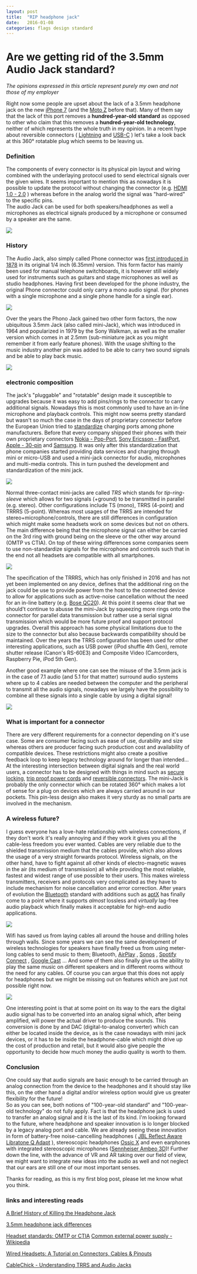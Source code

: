 ```yaml
---
layout: post
title:  "RIP headphone jack"
date:   2016-01-08
categories: flags design standard
---
```


# Are we getting rid of the 3.5mm Audio Jack standard?
*The opinions expressed in this article represent purely my own and not those of my employer*

Right now some people are upset about the lack of a 3.5mm headphone jack on the new [iPhone 7](http://www.apple.com/iphone-7/) (and the [Moto Z](https://www.motorola.com/us/products/moto-z-family) before that). Many of them say that the lack of this port removes a **hundred-year-old standard** as opposed to other who claim that  this removes a **hundred-year-old technology**, neither of which represents the whole truth in my opinion. In a recent hype about reversible connectors ( [Lightning](https://en.wikipedia.org/wiki/Lightning_(connector) ) and [USB-C](https://en.wikipedia.org/wiki/USB_Type-C) ) let's take a look back at this 360° rotatable plug which seems to be leaving us.

### Definition
The components of every connector is its physical pin layout and wiring combined with the underlaying protocol used to send electrical signals over the given wires. It seems important to mention this as nowadays it is possible to update the protocol without changing the connector (e.g. [HDMI 1.0 - 2.0](https://en.wikipedia.org/wiki/HDMI) ) whereas before in the analog world the signal was "hard-wired" to the specific pins.  
The audio Jack can be used for both speakers/headphones as well a microphones as electrical signals produced by a microphone or consumed by a speaker are the same.

![](../images/2016-01-08-audio-jack/Sony-MDR-EX110AP-headphones1_thumb800.jpg)

### History
The Audio Jack, also simply called Phone connector was [first introduced in 1878](https://en.wikipedia.org/wiki/Phone_connector_(audio)) in its original 1/4 inch (6.35mm) version. This form factor has mainly been used for manual telephone switchboards, it is however still widely used for instruments such as guitars and stage microphones as well as studio headphones. Having first been developed for the phone industry, the original Phone connector could only carry a mono audio signal. (for phones with a single microphone and a single phone handle for a single ear). 

![](../images/2016-01-08-audio-jack/TexasRichardson_telephoneExchangeOperator.jpg)

Over the years the Phono Jack gained two other form factors, the now ubiquitous 3.5mm Jack (also called mini-Jack), which was introduced in 1964 and popularized in 1979 by the Sony Walkman, as well as the smaller version which comes in at 2.5mm (sub-miniature jack as you might remember it from early feature phones). With the usage shifting to the music industry another pin was added to be able to carry two sound signals and be able to play back music.

![](../images/2016-01-08-audio-jack/Original_Sony_Walkman_TPS-L2.JPG)

### electronic composition
The jack's "pluggable" and "rotatable" design made it susceptible to upgrades because it was easy to add pins/rings to the connector to carry additional signals. Nowadays this is most commonly used to have an in-line microphone and playback controls. This might now seems pretty standard but wasn't so much the case in the days of proprietary connector before the European Union tried to [standardize](http://europa.eu/rapid/press-release_MEMO-09-301_en.htm) charging ports among phone manufacturers. Before that every company shipped their phones with their own proprietary connectors [Nokia - Pop-Port](https://en.wikipedia.org/wiki/Nokia_Pop-Port), [Sony Ericsson - FastPort](https://en.wikipedia.org/wiki/FastPort), [Apple - 30-pin](https://en.wikipedia.org/wiki/Dock_connector) and [Samsung](http://pinouts.ru/CellularPhones-P-W/all_samsung_pinout.shtml). It was only after this standardization that phone companies started providing data services and charging through mini or micro-USB and used a mini-jack connector for audio, microphones and multi-media controls. This in turn pushed the development and standardization of the mini jack.

![](../images/2016-01-08-audio-jack/main-qimg-477ea063d3bb3390f70006bc99f6352a-c.jpg)

Normal three-contact mini-jacks are called *TRS* which stands for *tip-ring-sleeve* which allows for two signals (+ground) to be transmitted in parallel (e.g. stereo). Other configurations include TS (mono), TRRS (4-point) and TRRRS (5-point). Whereas most usages of the TRRS are intended for stereo+microphone/controls, there are still differences in configuration which might make some headsets work on some devices but not on others. The main difference being that the microphone signal can either be carried on the 3rd ring with ground being on the sleeve or the other way around (OMTP vs CTIA). On top of these wiring differences some companies seem to use non-standardize signals for the microphone and controls such that in the end not all headsets are compatible with all smartphones.

![](../images/2016-01-08-audio-jack/main-qimg-ab2c68a32f2e5ece753428fc7b400b00-c.jpg)

The specification of the TRRRS, which has only finished in 2016 and has not yet been implemented on any device, defines that the additional ring on the jack could be use to provide power from the host to the connected device to allow for applications such as active-noise cancellation without the need for an in-line battery (e.g. [Bose QC20](https://www.bose.co.uk/en_gb/products/headphones/earphones/quietcomfort-20i-acoustic-noise-cancelling-headphones.html?mc=05_PS_HP_BO_GO_&gclid=Cj0KEQiA6_TBBRDInaPjhcelt5oBEiQApPeTFzpSf-nZyL7Jt4p82xpdX4b2aDQtwxJgbsIw5vxO1e0aArxz8P8HAQ&gclsrc=aw.ds)). At this point it seems clear that we should't continue to abusse the mini-Jack by squeezing more rings onto the connector for parallel data transmission but rather use a serial signal transmission which would be more future proof and support protocol upgrades. Overall this approach has some physical limitations due to the size to the connector but also because backwards compatibility should be maintained. Over the years the TRRS configuration has been used for other interesting applications, such as USB power (iPod shuffle 4th Gen), remote shutter release (Canon's RS-60E3)  and Composite Video (Camcorders, Raspberry Pie, iPod 5th Gen). 

Another good example where one can see the misuse of the 3.5mm jack is in the case of 7.1 audio (and 5.1 for that matter) surround audio systems where up to 4 cables are needed between the computer and the peripheral to transmit all the audio signals, nowadays we largely have the possibility to combine all these signals into a single cable by using a digital signal!

![](../images/2016-01-08-audio-jack/ports.jpg)

### What is important for a connector
There are very different requirements for a connector depending on it's use case. Some are consumer facing such as ease of use, durability and size whereas others are producer facing such production cost and availability of compatible devices. These restrictions might also create a positive feedback loop to keep legacy technology around for longer than intended...  
At the interesting intersection between digital signals and the real world users, a connector has to be designed with things in mind such as [secure locking](https://en.wikipedia.org/wiki/DisplayPort#Technical_specifications), [trip proof power cords](https://en.wikipedia.org/wiki/MagSafe) and [reversible connectors](https://en.wikipedia.org/wiki/USB_Type-C). The mini-Jack is probably the only connector which can be rotated 360° which makes a lot of sense for a plug on devices which are always carried around in our pockets. This pin-less design also makes it very sturdy as no small parts are involved in the mechanism.

### A wireless future?
I guess everyone has a love-hate relationship with wireless connections, if they don't work it's really annoying and if they work it gives you all the cable-less freedom you ever wanted. Cables are very reliable due to the shielded transmission medium that the cables provide, which also allows the usage of a very straight forwards protocol. Wireless signals, on the other hand, have to fight against all other kinds of electro-magnetic waves in the air (its medium of transmission) all while providing the most reliable, fastest and widest range of use possible to their users. This makes wireless transmitters, receivers and protocols very complicated as they have to include mechanism for noise cancellation and error correction. After years of evolution the [Bluetooth](https://en.wikipedia.org/wiki/Bluetooth) standard with additions such as [aptX](http://www.aptx.com/) has finally come to a point where it supports *almost* lossless and *virtually* lag-free audio playback which finally makes it acceptable for high-end audio applications.

![](../images/2016-01-08-audio-jack/2016-01-08-audio-jack/H5_black_buy_1.png)

Wifi has saved us from laying cables all around the house and drilling holes through walls. Since some years we can see the same development of wireless technologies for speakers have finally freed us from using meter-long cables to send music to them; Bluetooth, [AirPlay](https://www.cnet.com/topics/speakers/best-speakers/airplay/) , [Sonos](www.sonos.com) , [Spotify Connect](https://www.spotifygear.com/) , [Google Cast](https://www.google.com/chromecast/built-in/audio/) ... And some of them also finally give us the ability to play the same music on different speakers and in different rooms without the need for any cables. Of course you can argue that this does not apply for headphones but we might be missing out on features which are just not possible right now.

![](../images/2016-01-08-audio-jack/2016-01-08-audio-jack/url.jpg)

One interesting point is that at some point on its way to the ears the digital audio signal has to be converted into an analog signal which, after being amplified, will power the actual driver to produce the sounds. This conversion is done by and DAC (digital-to-analog converter) which can either be located inside the device, as is the case nowadays with mini jack devices, or it has to be inside the headphone-cable which might drive up the cost of production and retail, but it would also give people the opportunity to decide how much money the audio quality is worth to them.

### Conclusion
One could say that audio signals are basic enough to be carried through an analog connection from the device to the headphones and it should stay like this, on the other hand a digital and/or wireless option would give us greater flexibility for the future!  
So as you can see, both notions of  "100-year-old standard" and "100-year-old technology" do not fully apply. Fact is that the headphone jack is used to transfer an analog signal and it is the last of its kind.
I'm looking forward to the future, where headphone and speaker innovation is lo longer blocked by a legacy analog port and cable. We are already seeing these innovation in form of battery-free noise-cancelling headphones ( [JBL Reflect Aware](https://www.jbl.com/earbuds/REFLECT+AWARE.html) [Libratone Q Adapt](https://www.libratone.com/us/products/q-adapt-in-ear) ), stereoscopic headphones  [Ossic X](https://www.ossic.com/) and even earphones with integrated stereoscopic microphones  ([Sennheiser Ambeo 3D](http://www.soundguys.com/sennheiser-ambeo-smart-surround-headphones-10937/))! Further down the line, with the advance of VR and AR taking over our field of view, we might want to integrate new ideas into the audio as well and not neglect that our ears are still one of our most important senses.

Thanks for reading, as this is my first blog post, please let me know what you think.

### links and interesting reads

[A Brief History of Killing the Headphone Jack](https://shkspr.mobi/blog/2016/06/a-brief-history-of-killing-the-headphone-jack/)

[3.5mm headphone jack differences](https://www.quora.com/What-is-the-difference-between-3-5-mm-jack-in-mobiles-and-laptops/answer/Gaurav-Rathod-3?srid=d8u0)

[Headset standards: OMTP or CTIA](http://www.ebay.com/gds/Headset-standards-OMTP-or-CTIA-/10000000176335062/g.html)
[Common external power supply - Wikipedia](https://en.wikipedia.org/wiki/Common_external_power_supply#Pending.2Ffuture_European_legislation)

[Wired Headsets: A Tutorial on Connectors, Cables & Pinouts](http://www.mgraves.org/2014/08/wired-headsets-a-tutorial-on-connectors-cables-pinouts/)

[CableChick - Understanding TRRS and Audio Jacks](http://www.cablechick.com.au/blog/understanding-trrs-and-audio-jacks/)
